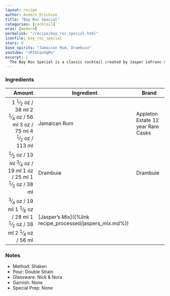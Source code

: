 ```yaml
---
layout: recipe
author: Anders Erickson
title: "Bay Roc Special"
categories: [cocktail]
eras: [modern]
permalink: "/recipe/bay_roc_special.html"
iconfile: bay_roc_special
stars: 0
base_spirits: "Jamaican Rum, Drambuie"
youtube: "sRTGCquUgMs"
excerpt: |
  The Bay Roc Special is a classic cocktail created by Jasper LeFranc at the Bay Roc Hotel in Jamaica in 1972. It's a powerful libation with a balance of spice, honey, and rum.
---
```


### Ingredients

|  Amount | Ingredient                                     | Brand                              |
| ------: | ---------------------------------------------- | ---------------------------------- |
|  <span class="onex active">1 <sup>1</sup>&frasl;<sub>2</sub> oz  / 38 ml</span> <span class="onehalfx">2 <sup>1</sup>&frasl;<sub>4</sub> oz  / 56 ml</span> <span class="twox">3 oz  / 75 ml</span> <span class="threex">4 <sup>1</sup>&frasl;<sub>2</sub> oz  / 113 ml</span>| Jamaican Rum                                   | Appleton Estate 12 year Rare Casks |
|  <span class="onex active"> <sup>1</sup>&frasl;<sub>2</sub> oz  / 13 ml</span> <span class="onehalfx"> <sup>3</sup>&frasl;<sub>4</sub> oz  / 19 ml</span> <span class="twox">1 oz  / 25 ml</span> <span class="threex">1 <sup>1</sup>&frasl;<sub>2</sub> oz  / 38 ml</span>| Drambuie                                       | Drambuie                           |
| <span class="onex active"> <sup>3</sup>&frasl;<sub>4</sub> oz  / 19 ml</span> <span class="onehalfx">1 <sup>1</sup>&frasl;<sub>8</sub> oz  / 28 ml</span> <span class="twox">1 <sup>1</sup>&frasl;<sub>2</sub> oz  / 38 ml</span> <span class="threex">2 <sup>1</sup>&frasl;<sub>4</sub> oz  / 56 ml</span>| [Jasper’s Mix]({%link recipe_processed/jaspers_mix.md%}) |

### Notes

- Method: Shaken
- Pour: Double Strain
- Glassware: Nick & Nora
- Garnish: None
- Special Prep: None

    
<script type="application/ld+json">
{
  "@context": "https://schema.org",
  "@type": "Recipe",
  "author": "{{ page.author }}",
  "description": "{{ page.excerpt | strip_html | replace: '"', "'" }}",
  "image": "{% for ingredient in site.data[page.iconfile].images.ingredient limit: 1 %}{{ ingredient.url }}{% endfor %}",
  "recipeIngredient": [
    " 1.5 oz Jamaican Rum                                  ",
  " 0.5 oz Drambuie                                      ",
  "0.75 oz Jasper’s Mix"],
  "name": "{{ page.title }}",
  "recipeInstructions": "
- Method: Shaken
- Pour: Double Strain
- Glassware: Nick & Nora
- Garnish: None
- Special Prep: None
",
  "recipeYield": "1 cocktail"
}
</script>

    